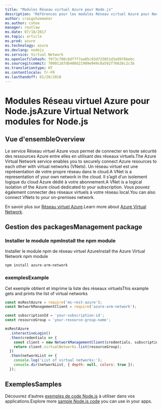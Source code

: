 ```yaml
---
title: "Modules Réseau virtuel Azure pour Node.js"
description: "Références pour les modules Réseau virtuel Azure pour Node.js"
author: craigshoemaker
ms.author: cshoe
manager: routlaw
ms.date: 07/18/2017
ms.topic: article
ms.prod: azure
ms.technology: azure
ms.devlang: nodejs
ms.service: Virtual Network
ms.openlocfilehash: f073c700c8df7f7aa05c93d725051d3a9976bebc
ms.sourcegitcommit: 78001187db408d21909e949c8a592f76626c2c3b
ms.translationtype: HT
ms.contentlocale: fr-FR
ms.lasthandoff: 01/26/2018
---
```

# <a name="azure-virtual-network-modules-for-nodejs"></a><span data-ttu-id="38e01-103">Modules Réseau virtuel Azure pour Node.js</span><span class="sxs-lookup"><span data-stu-id="38e01-103">Azure Virtual Network modules for Node.js</span></span>

## <a name="overview"></a><span data-ttu-id="38e01-104">Vue d'ensemble</span><span class="sxs-lookup"><span data-stu-id="38e01-104">Overview</span></span>

<span data-ttu-id="38e01-105">Le service Réseau virtuel Azure vous permet de connecter en toute sécurité des ressources Azure entre elles en utilisant des réseaux virtuels.</span><span class="sxs-lookup"><span data-stu-id="38e01-105">The Azure Virtual Network service enables you to securely connect Azure resources to each other with virtual networks (VNets).</span></span> <span data-ttu-id="38e01-106">Un réseau virtuel est une représentation de votre propre réseau dans le cloud.</span><span class="sxs-lookup"><span data-stu-id="38e01-106">A VNet is a representation of your own network in the cloud.</span></span> <span data-ttu-id="38e01-107">Il s’agit d’un isolement logique du cloud Azure dédié à votre abonnement.</span><span class="sxs-lookup"><span data-stu-id="38e01-107">A VNet is a logical isolation of the Azure cloud dedicated to your subscription.</span></span> <span data-ttu-id="38e01-108">Vous pouvez également connecter des réseaux virtuels à votre réseau local.</span><span class="sxs-lookup"><span data-stu-id="38e01-108">You can also connect VNets to your on-premises network.</span></span>

<span data-ttu-id="38e01-109">En savoir plus sur [Réseau virtuel Azure](https://docs.microsoft.com/azure/virtual-network/virtual-networks-overview).</span><span class="sxs-lookup"><span data-stu-id="38e01-109">Learn more about [Azure Virtual Network](https://docs.microsoft.com/azure/virtual-network/virtual-networks-overview).</span></span>

## <a name="management-package"></a><span data-ttu-id="38e01-110">Gestion des packages</span><span class="sxs-lookup"><span data-stu-id="38e01-110">Management package</span></span>

### <a name="install-the-npm-module"></a><span data-ttu-id="38e01-111">Installer le module npm</span><span class="sxs-lookup"><span data-stu-id="38e01-111">Install the npm module</span></span>

<span data-ttu-id="38e01-112">Installer le module npm de réseau virtuel Azure</span><span class="sxs-lookup"><span data-stu-id="38e01-112">Install the Azure Virtual Network npm module</span></span>

```bash
npm install azure-arm-network
```

### <a name="example"></a><span data-ttu-id="38e01-113">exemples</span><span class="sxs-lookup"><span data-stu-id="38e01-113">Example</span></span>

<span data-ttu-id="38e01-114">Cet exemple obtient et imprime la liste des réseaux virtuels</span><span class="sxs-lookup"><span data-stu-id="38e01-114">This example gets and prints the list of virtual networks</span></span>

```javascript
const msRestAzure = require('ms-rest-azure');
const NetworkManagementClient = require('azure-arm-network');

const subscriptionId = 'your-subscription-id';
const resourceGroup = 'your-resource-group-name';

msRestAzure
  .interactiveLogin()
  .then(credentials => {
    const client = new NetworkManagementClient(credentials, subscriptionId);
    return client.virtualNetworks.list(resourceGroup);
  })
  .then(networkList => {
    console.log('List of virtual networks:');
    console.dir(networkList, { depth: null, colors: true });
  });

```

## <a name="samples"></a><span data-ttu-id="38e01-115">Exemples</span><span class="sxs-lookup"><span data-stu-id="38e01-115">Samples</span></span>

<span data-ttu-id="38e01-116">Découvrez d’autres [exemples de code Node.js](https://azure.microsoft.com/resources/samples/?platform=nodejs) à utiliser dans vos applications.</span><span class="sxs-lookup"><span data-stu-id="38e01-116">Explore more [sample Node.js code](https://azure.microsoft.com/resources/samples/?platform=nodejs) you can use in your apps.</span></span>

